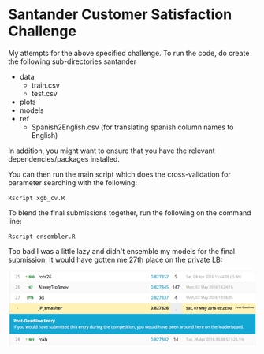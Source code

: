 # Santander Customer Satisfaction Challenge

My attempts for the above specified challenge. To run the code, do create the following sub-directories
santander
 - data
   - train.csv
   - test.csv
 - plots
 - models
 - ref
   - Spanish2English.csv (for translating spanish column names to English)

In addition, you might want to ensure that you have the relevant dependencies/packages installed.

You can then run the main script which does the cross-validation for parameter searching with the following:

```
Rscript xgb_cv.R
```

To blend the final submissions together, run the following on the command line:

```
Rscript ensembler.R
```

Too bad I was a little lazy and didn't ensemble my models for the final submission. It would have gotten me 27th place on the private LB:

![Would-have-been-placing](ref/LB.png)
